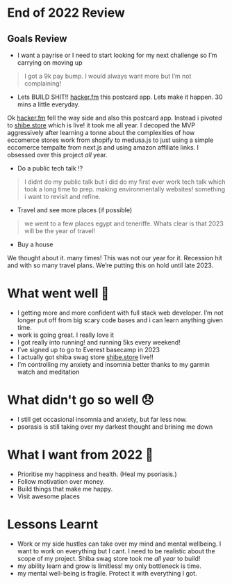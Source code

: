 # End of 2022 Review

## Goals Review

- I want a payrise or I need to start looking for my next challenge so I’m carrying on moving up

> I got a 9k pay bump. I would always want more but I’m not complaining!
> 
- Lets BUILD SHIT!! [hacker.fm](http://hacker.fm) this postcard app. Lets make it happen. 30 mins a little everyday.

Ok [hacker.fm](http://hacker.fm) fell the way side and also this postcard app. Instead i pivoted to [shibe.store](http://shibe.store) which is live! it took me all year. I decoped the MVP aggressively after learning a tonne about the complexities of how eccomerce stores work from shopify to medusa.js to just using a simple eccomerce tempalte from next.js and using amazon affiliate links. I obsessed over this project *all* year. 

- Do a public tech talk !?

> I didnt do my public talk but i did do my first ever work tech talk which took a long time to prep. making environmentally websites!  something i want to revisit and refine.
> 
- Travel and see more places (if possible)

> we went to a few places egypt and teneriffe. Whats clear is that 2023 will be the year of travel!
> 
- Buy a house

We thought about it. many times! This was not our year for it. Recession hit and with so many travel plans. We’re putting this on hold until late 2023.

# What went well 🎉

- I getting more and more confident with full stack web developer. I’m not longer put off from big scary code bases and i can learn anything given time.
- work is going great. I really love it
- I got really into running! and running 5ks every weekend!
- I’ve signed up to go to Everest basecamp in 2023
- I actually got shiba swag store [shibe.store](http://shibe.store) live!!
- I’m controlling my anxiety and insomnia better thanks to my garmin watch and meditation

# What didn't go so well 😞

- I still get occasional insomnia and anxiety, but far less now.
- psorasis is still taking over my darkest thought and brining me down

# What I want from 2022 🔮

- Prioritise my happiness and health. (Heal my psoriasis.)
- Follow motivation over money.
- Build things that make me happy.
- Visit awesome places

# Lessons Learnt

- Work or my side hustles can take over my mind and mental wellbeing. I want to work on everything but I cant. I need to be realistic about the scope of my project. Shiba swag store took me *all year* to build!
- my ability learn and grow is limitless! my only bottleneck is time.
- my mental well-being is fragile. Protect it with everything I got.